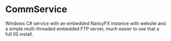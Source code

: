 # CommService
Windows C# service with an embedded NancyFX instance with website and a simple multi-threaded embedded FTP server, much easier to use that a full IIS install.
